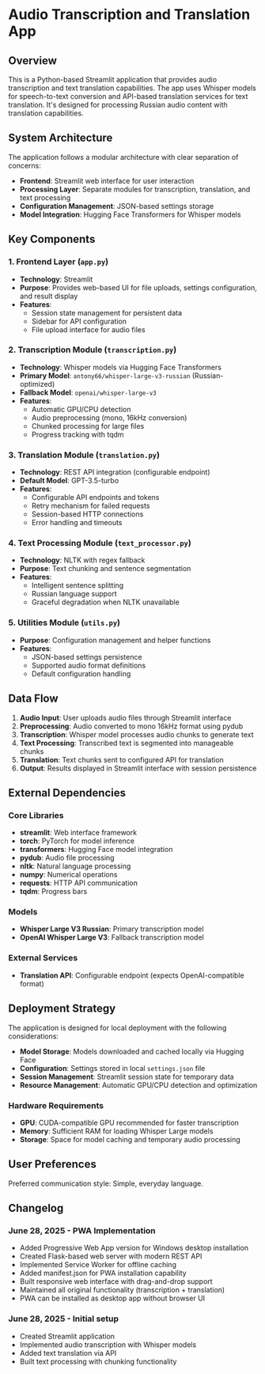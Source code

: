 # Audio Transcription and Translation App

## Overview

This is a Python-based Streamlit application that provides audio transcription and text translation capabilities. The app uses Whisper models for speech-to-text conversion and API-based translation services for text translation. It's designed for processing Russian audio content with translation capabilities.

## System Architecture

The application follows a modular architecture with clear separation of concerns:

- **Frontend**: Streamlit web interface for user interaction
- **Processing Layer**: Separate modules for transcription, translation, and text processing
- **Configuration Management**: JSON-based settings storage
- **Model Integration**: Hugging Face Transformers for Whisper models

## Key Components

### 1. Frontend Layer (`app.py`)
- **Technology**: Streamlit
- **Purpose**: Provides web-based UI for file uploads, settings configuration, and result display
- **Features**: 
  - Session state management for persistent data
  - Sidebar for API configuration
  - File upload interface for audio files

### 2. Transcription Module (`transcription.py`)
- **Technology**: Whisper models via Hugging Face Transformers
- **Primary Model**: `antony66/whisper-large-v3-russian` (Russian-optimized)
- **Fallback Model**: `openai/whisper-large-v3`
- **Features**:
  - Automatic GPU/CPU detection
  - Audio preprocessing (mono, 16kHz conversion)
  - Chunked processing for large files
  - Progress tracking with tqdm

### 3. Translation Module (`translation.py`)
- **Technology**: REST API integration (configurable endpoint)
- **Default Model**: GPT-3.5-turbo
- **Features**:
  - Configurable API endpoints and tokens
  - Retry mechanism for failed requests
  - Session-based HTTP connections
  - Error handling and timeouts

### 4. Text Processing Module (`text_processor.py`)
- **Technology**: NLTK with regex fallback
- **Purpose**: Text chunking and sentence segmentation
- **Features**:
  - Intelligent sentence splitting
  - Russian language support
  - Graceful degradation when NLTK unavailable

### 5. Utilities Module (`utils.py`)
- **Purpose**: Configuration management and helper functions
- **Features**:
  - JSON-based settings persistence
  - Supported audio format definitions
  - Default configuration handling

## Data Flow

1. **Audio Input**: User uploads audio files through Streamlit interface
2. **Preprocessing**: Audio converted to mono 16kHz format using pydub
3. **Transcription**: Whisper model processes audio chunks to generate text
4. **Text Processing**: Transcribed text is segmented into manageable chunks
5. **Translation**: Text chunks sent to configured API for translation
6. **Output**: Results displayed in Streamlit interface with session persistence

## External Dependencies

### Core Libraries
- **streamlit**: Web interface framework
- **torch**: PyTorch for model inference
- **transformers**: Hugging Face model integration
- **pydub**: Audio file processing
- **nltk**: Natural language processing
- **numpy**: Numerical operations
- **requests**: HTTP API communication
- **tqdm**: Progress bars

### Models
- **Whisper Large V3 Russian**: Primary transcription model
- **OpenAI Whisper Large V3**: Fallback transcription model

### External Services
- **Translation API**: Configurable endpoint (expects OpenAI-compatible format)

## Deployment Strategy

The application is designed for local deployment with the following considerations:

- **Model Storage**: Models downloaded and cached locally via Hugging Face
- **Configuration**: Settings stored in local `settings.json` file
- **Session Management**: Streamlit session state for temporary data
- **Resource Management**: Automatic GPU/CPU detection and optimization

### Hardware Requirements
- **GPU**: CUDA-compatible GPU recommended for faster transcription
- **Memory**: Sufficient RAM for loading Whisper Large models
- **Storage**: Space for model caching and temporary audio processing

## User Preferences

Preferred communication style: Simple, everyday language.

## Changelog

### June 28, 2025 - PWA Implementation
- Added Progressive Web App version for Windows desktop installation
- Created Flask-based web server with modern REST API
- Implemented Service Worker for offline caching
- Added manifest.json for PWA installation capability
- Built responsive web interface with drag-and-drop support
- Maintained all original functionality (transcription + translation)
- PWA can be installed as desktop app without browser UI

### June 28, 2025 - Initial setup
- Created Streamlit application
- Implemented audio transcription with Whisper models
- Added text translation via API
- Built text processing with chunking functionality